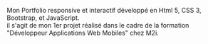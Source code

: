 Mon Portfolio responsive et interactif développé en Html 5, CSS 3, Bootstrap, et JavaScript.
</br>
il s'agit de mon 1er projet réalisé dans le cadre de la formation "Développeur Applications Web Mobiles" chez M2i.

